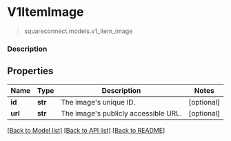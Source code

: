# V1ItemImage
> squareconnect.models.v1_item_image

### Description

## Properties
Name | Type | Description | Notes
------------ | ------------- | ------------- | -------------
**id** | **str** | The image&#39;s unique ID. | [optional]
**url** | **str** | The image&#39;s publicly accessible URL. | [optional]

[[Back to Model list]](../README.md#documentation-for-models) [[Back to API list]](../README.md#documentation-for-api-endpoints) [[Back to README]](../README.md)


